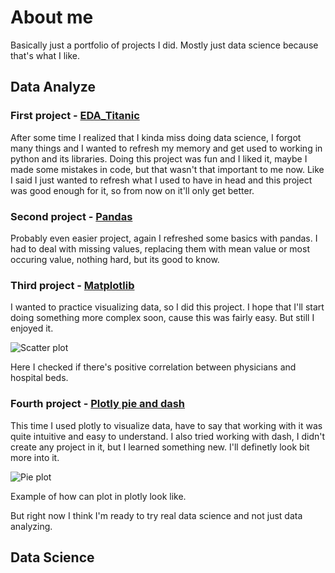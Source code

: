 # About me

Basically just a portfolio of projects I did. Mostly just data science because that's what I like. 

## Data Analyze

### First project - [EDA_Titanic](https://github.com/Spartakusovec/About-me/blob/main/EDA_titanic.py)
After some time I realized that I kinda miss doing data science, I forgot many things and I wanted to refresh my memory and get used to working in python and its libraries. Doing this project was fun and I liked it, maybe I made some mistakes in code, but that wasn't that important to me now. Like I said I just wanted to refresh what I used to have in head and this project was good enough for it, so from now on it'll only get better.

### Second project - [Pandas](https://github.com/Spartakusovec/About-me/blob/main/pandas_project.py)
Probably even easier project, again I refreshed some basics with pandas. I had to deal with missing values, replacing them with mean value or most occuring value, nothing hard, but its good to know.

### Third project - [Matplotlib](https://github.com/Spartakusovec/About-me/blob/main/matplotlip_project.py)
I wanted to practice visualizing data, so I did this project. I hope that I'll start doing something more complex soon, cause this was fairly easy. But still I enjoyed it. 

![Scatter plot](https://github.com/Spartakusovec/About-me/assets/65900163/b1e43294-9e47-4ded-9cd4-6c0246d5405c)

Here I checked if there's positive correlation between physicians and hospital beds.

### Fourth project - [Plotly pie and dash](https://github.com/Spartakusovec/About-me/blob/main/plotly_pie.py) 
This time I used plotly to visualize data, have to say that working with it was quite intuitive and easy to understand. I also tried working with dash, I didn't create any project in it, but I learned something new. I'll definetly look bit more into it. 

![Pie plot](https://github.com/Spartakusovec/About-me/assets/65900163/90ebf8a9-9229-482a-b745-becc9be2e520)

Example of how can plot in plotly look like.

But right now I think I'm ready to try real data science and not just data analyzing.

## Data Science

